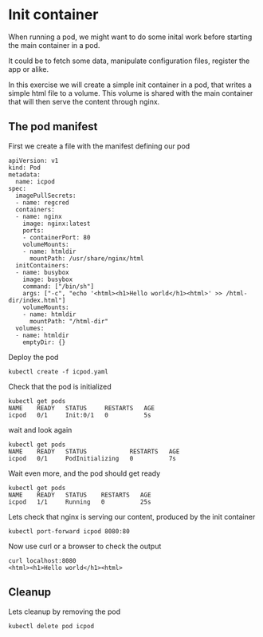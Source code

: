 # Init container

When running a pod, we might want to do some inital work before starting the main container in a pod. 

It could be to fetch some data, manipulate configuration files, register the app or alike.

In this exercise we will create a simple init container in a pod, that writes a simple html file to a volume. This volume is shared with the main container that will then serve the content through nginx.

## The pod manifest
First we create a file with the manifest defining our pod
```
apiVersion: v1
kind: Pod
metadata:
  name: icpod
spec:
  imagePullSecrets:
  - name: regcred
  containers:
  - name: nginx
    image: nginx:latest
    ports:
    - containerPort: 80
    volumeMounts:
    - name: htmldir
      mountPath: /usr/share/nginx/html
  initContainers:
  - name: busybox
    image: busybox
    command: ["/bin/sh"]
    args: ["-c", "echo '<html><h1>Hello world</h1><html>' >> /html-dir/index.html"]
    volumeMounts:
    - name: htmldir
      mountPath: "/html-dir"
  volumes:
  - name: htmldir
    emptyDir: {}
```

Deploy the pod
```
kubectl create -f icpod.yaml
```

Check that the pod is initialized
```
kubectl get pods
NAME    READY   STATUS     RESTARTS   AGE
icpod   0/1     Init:0/1   0          5s
```
wait and look again
```
kubectl get pods
NAME    READY   STATUS            RESTARTS   AGE
icpod   0/1     PodInitializing   0          7s
```
Wait even more, and the pod should get ready
```
kubectl get pods
NAME    READY   STATUS    RESTARTS   AGE
icpod   1/1     Running   0          25s
```

Lets check that nginx is serving our content, produced by the init container
```
kubectl port-forward icpod 8080:80
```
Now use curl or a browser to check the output
```
curl localhost:8080
<html><h1>Hello world</h1><html>
```
## Cleanup
Lets cleanup by removing the pod
```
kubectl delete pod icpod
```